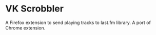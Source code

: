 # VK Scrobbler

A Firefox extension to send playing tracks to last.fm library.
A port of Chrome extension.
